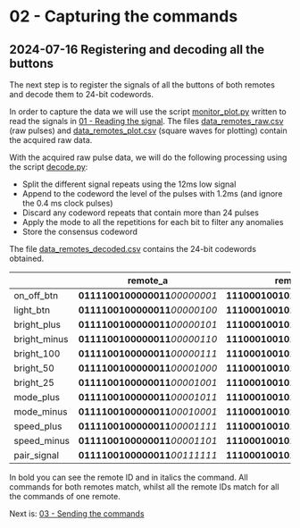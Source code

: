 # 02 - Capturing the commands
## 2024-07-16 Registering and decoding all the buttons
The next step is to register the signals of all the buttons of both remotes and decode them to 24-bit codewords.

In order to capture the data we will use the script [monitor_plot.py](/01-Reading_the_signal/monitor_plot.py) written to read the signals in [01 - Reading the signal](/01-Reading_the_signal). The files [data_remotes_raw.csv](/02-Capturing_the_commands/data_remotes_raw.csv) (raw pulses) and [data_remotes_plot.csv](/02-Capturing_the_commands/data_remotes_plot.csv) (square waves for plotting) contain the acquired raw data.

With the acquired raw pulse data, we will do the following processing using the script [decode.py](/02-Capturing_the_commands/decode.py):
 - Split the different signal repeats using the 12ms low signal
 - Append to the codeword the level of the pulses with 1.2ms (and ignore the 0.4 ms clock pulses)
 - Discard any codeword repeats that contain more than 24 pulses
 - Apply the mode to all the repetitions for each bit to filter any anomalies
 - Store the consensus codeword

 The file [data_remotes_decoded.csv](/02-Capturing_the_commands/data_remotes_decoded.csv) contains the 24-bit codewords obtained.

|              | remote_a                       | remote_b                       |
|--------------|--------------------------------|--------------------------------|
| on_off_btn   | **0111100100000011**_00000001_ | **1110001001010100**_00000001_ |
| light_btn    | **0111100100000011**_00000100_ | **1110001001010100**_00000100_ |
| bright_plus  | **0111100100000011**_00000101_ | **1110001001010100**_00000101_ |
| bright_minus | **0111100100000011**_00000110_ | **1110001001010100**_00000110_ |
| bright_100   | **0111100100000011**_00000111_ | **1110001001010100**_00000111_ |
| bright_50    | **0111100100000011**_00001000_ | **1110001001010100**_00001000_ |
| bright_25    | **0111100100000011**_00001001_ | **1110001001010100**_00001001_ |
| mode_plus    | **0111100100000011**_00001011_ | **1110001001010100**_00001011_ |
| mode_minus   | **0111100100000011**_00010001_ | **1110001001010100**_00010001_ |
| speed_plus   | **0111100100000011**_00001111_ | **1110001001010100**_00001111_ |
| speed_minus  | **0111100100000011**_00001101_ | **1110001001010100**_00001101_ |
| pair_signal  | **0111100100000011**_00111111_ | **1110001001010100**_00111111_ |

In bold you can see the remote ID and in italics the command. All commands for both remotes match, whilst all the remote IDs match for all the commands of one remote.

Next is:  [03 - Sending the commands](/03-Sending_the_commands)

